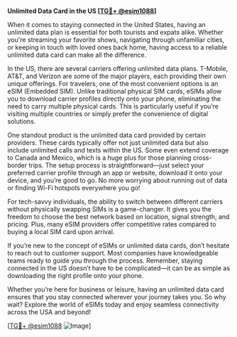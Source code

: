 **Unlimited Data Card in the US [[TG💪+ @esim1088](https://t.me/s/esim1088)]**

When it comes to staying connected in the United States, having an unlimited data plan is essential for both tourists and expats alike. Whether you're streaming your favorite shows, navigating through unfamiliar cities, or keeping in touch with loved ones back home, having access to a reliable unlimited data card can make all the difference.

In the US, there are several carriers offering unlimited data plans. T-Mobile, AT&T, and Verizon are some of the major players, each providing their own unique offerings. For travelers, one of the most convenient options is an eSIM (Embedded SIM). Unlike traditional physical SIM cards, eSIMs allow you to download carrier profiles directly onto your phone, eliminating the need to carry multiple physical cards. This is particularly useful if you’re visiting multiple countries or simply prefer the convenience of digital solutions.

One standout product is the unlimited data card provided by certain providers. These cards typically offer not just unlimited data but also include unlimited calls and texts within the US. Some even extend coverage to Canada and Mexico, which is a huge plus for those planning cross-border trips. The setup process is straightforward—just select your preferred carrier profile through an app or website, download it onto your device, and you’re good to go. No more worrying about running out of data or finding Wi-Fi hotspots everywhere you go!

For tech-savvy individuals, the ability to switch between different carriers without physically swapping SIMs is a game-changer. It gives you the freedom to choose the best network based on location, signal strength, and pricing. Plus, many eSIM providers offer competitive rates compared to buying a local SIM card upon arrival.

If you’re new to the concept of eSIMs or unlimited data cards, don’t hesitate to reach out to customer support. Most companies have knowledgeable teams ready to guide you through the process. Remember, staying connected in the US doesn’t have to be complicated—it can be as simple as downloading the right profile onto your phone.

Whether you’re here for business or leisure, having an unlimited data card ensures that you stay connected wherever your journey takes you. So why wait? Explore the world of eSIMs today and enjoy seamless connectivity across the USA and beyond!

[[TG💪+ @esim1088](https://t.me/s/esim1088) ![Image](https://i.postimg.cc/Y0z9fWf4/image.png)]